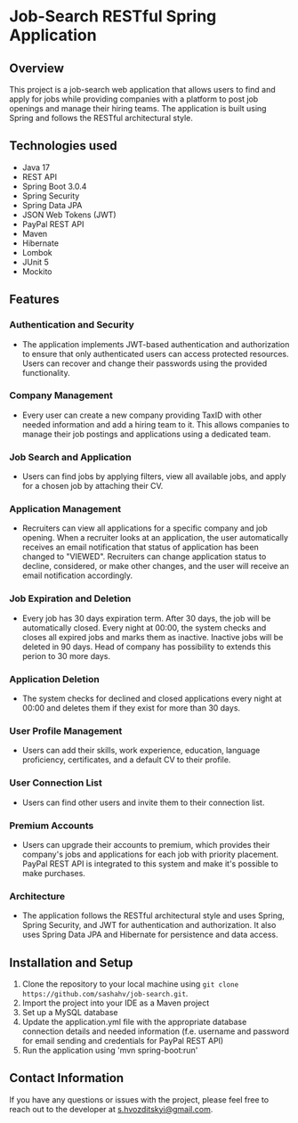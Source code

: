 # Job-Search RESTful Spring Application

## Overview
This project is a job-search web application that allows users to find and apply for jobs while providing companies with a platform to post job openings and manage their hiring teams. The application is built using Spring and follows the RESTful architectural style.

## Technologies used
- Java 17
- REST API
- Spring Boot 3.0.4
- Spring Security
- Spring Data JPA
- JSON Web Tokens (JWT)
- PayPal REST API
- Maven
- Hibernate
- Lombok
- JUnit 5
- Mockito

## Features
### Authentication and Security
* The application implements JWT-based authentication and authorization to ensure that only authenticated users can access protected resources. Users can recover and change their passwords using the provided functionality.

### Company Management
* Every user can create a new company providing TaxID with other needed information and add a hiring team to it. This allows companies to manage their job postings and applications using a dedicated team.

### Job Search and Application
* Users can find jobs by applying filters, view all available jobs, and apply for a chosen job by attaching their CV.

### Application Management
* Recruiters can view all applications for a specific company and job opening. When a recruiter looks at an application, the user automatically receives an email notification that status of application has been changed to "VIEWED". Recruiters can change application status to decline, considered, or make other changes, and the user will receive an email notification accordingly.

### Job Expiration and Deletion
* Every job has 30 days expiration term. After 30 days, the job will be automatically closed. Every night at 00:00, the system checks and closes all expired jobs and marks them as inactive. Inactive jobs will be deleted in 90 days. Head of company has possibility to extends this perion to 30 more days.

### Application Deletion
* The system checks for declined and closed applications every night at 00:00 and deletes them if they exist for more than 30 days.

### User Profile Management
* Users can add their skills, work experience, education, language proficiency, certificates, and a default CV to their profile.

### User Connection List
* Users can find other users and invite them to their connection list.

### Premium Accounts
* Users can upgrade their accounts to premium, which provides their company's jobs and applications for each job with priority placement. PayPal REST API is integrated to this system and make it's possible to make purchases.

### Architecture
* The application follows the RESTful architectural style and uses Spring, Spring Security, and JWT for authentication and authorization. It also uses Spring Data JPA and Hibernate for persistence and data access.

## Installation and Setup
  1. Clone the repository to your local machine using `git clone https://github.com/sashahv/job-search.git`.
  2. Import the project into your IDE as a Maven project
  3. Set up a MySQL database
  4. Update the application.yml file with the appropriate database connection details and needed information (f.e. username and password for email sending and credentials for PayPal REST API)
  5. Run the application using 'mvn spring-boot:run'

## Contact Information
If you have any questions or issues with the project, please feel free to reach out to the developer at s.hvozditskyi@gmail.com.
